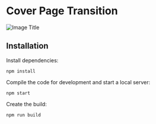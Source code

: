 # Cover Page Transition

![Image Title](https://tympanus.net/codrops/wp-content/uploads/2022/07/CoverTransition.jpg)

## Installation

Install dependencies:

```
npm install
```

Compile the code for development and start a local server:

```
npm start
```

Create the build:

```
npm run build
```



